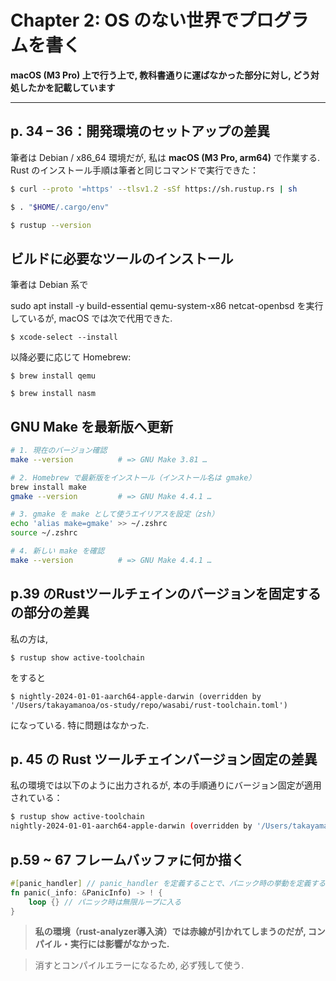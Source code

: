 # Chapter 2: OS のない世界でプログラムを書く 
**macOS (M3 Pro) 上で行う上で, 教科書通りに運ばなかった部分に対し, どう対処したかを記載しています**

---

## p. 34 – 36：開発環境のセットアップの差異

筆者は Debian / x86_64 環境だが, 私は **macOS (M3 Pro, arm64)** で作業する.
Rust のインストール手順は筆者と同じコマンドで実行できた：

```bash
$ curl --proto '=https' --tlsv1.2 -sSf https://sh.rustup.rs | sh

$ . "$HOME/.cargo/env"

$ rustup --version
```

## ビルドに必要なツールのインストール
筆者は Debian 系で

sudo apt install -y build-essential qemu-system-x86 netcat-openbsd
を実行しているが, macOS では次で代用できた.

`$ xcode-select --install`

以降必要に応じて Homebrew:

`$ brew install qemu`   

`$ brew install nasm`       

## GNU Make を最新版へ更新

```bash
# 1. 現在のバージョン確認
make --version          # => GNU Make 3.81 …

# 2. Homebrew で最新版をインストール（インストール名は gmake）
brew install make
gmake --version         # => GNU Make 4.4.1 …

# 3. gmake を make として使うエイリアスを設定（zsh）
echo 'alias make=gmake' >> ~/.zshrc
source ~/.zshrc

# 4. 新しい make を確認
make --version          # => GNU Make 4.4.1 …
```

## p.39 のRustツールチェインのバージョンを固定する　の部分の差異

私の方は,

`$ rustup show active-toolchain`

をすると

`$ nightly-2024-01-01-aarch64-apple-darwin (overridden by '/Users/takayamanoa/os-study/repo/wasabi/rust-toolchain.toml')`

になっている. 特に問題はなかった.

## p. 45 の Rust ツールチェインバージョン固定の差異

私の環境では以下のように出力されるが, 本の手順通りにバージョン固定が適用されている：

```bash
$ rustup show active-toolchain
nightly-2024-01-01-aarch64-apple-darwin (overridden by '/Users/takayamanoa/os-study/repo/wasabi/rust-toolchain.toml')
```

## p.59 \~ 67 フレームバッファに何か描く

```rust
#[panic_handler] // panic_handler を定義することで、パニック時の挙動を定義する
fn panic(_info: &PanicInfo) -> ! {
    loop {} // パニック時は無限ループに入る
}
```

> **私の環境（rust-analyzer導入済）では赤線が引かれてしまうのだが, コンパイル・実行には影響がなかった.**

> 消すとコンパイルエラーになるため, 必ず残して使う.